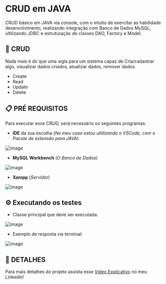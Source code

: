 # CRUD em JAVA

CRUD básico em JAVA via console, com o intuito de exercitar as habilidade desenvolvimento, realizando integração com Banco de Dados MySQL, ultilizando JDBC e estruturação de classes DAO, Factory e Model.

## 🚀 CRUD

Nada mais é do que uma sigla para um sistema capaz de Cria/cadastrar algo, visualizar dados criados, atualizar dados, remover dados.
  - Create
  - Read
  - Update
  - Delete

## 📋 PRÉ REQUISITOS
Para executar esse CRUD, será necessário os seguintes programas:

* **IDE** da sua escolha (_No meu caso estou ultilizando o VSCode, com o Pacote de extensão para JAVA_)

![image](https://user-images.githubusercontent.com/62389077/185773722-3936bba7-cc0b-4dee-a403-613151c65a87.png)

* **MySQL Workbench** (_O Banco de Dados_)

![image](https://user-images.githubusercontent.com/62389077/185773672-27c553fc-e98b-4ec5-988a-b9d82bf44dc0.png)

* **Xampp** (_Servidor_)

![image](https://user-images.githubusercontent.com/62389077/185773667-f1624a02-fe2d-4a19-b26b-3afa19a9cbea.png)

## ⚙️ Executando os testes
- Classe principal que deve ser executada:

![image](https://user-images.githubusercontent.com/62389077/185773355-abe711f9-267b-42ad-95f4-9780d141cfd3.png)

- Exemplo de resposta via terminal:

![image](https://user-images.githubusercontent.com/62389077/185773454-bc4ba8cc-0e98-4d8a-a2c0-3a4408b8805f.png)


## 📌 DETALHES

Para mais detalhes do projeto assista esse [Video Explicativo](https://www.linkedin.com/feed/update/urn:li:activity:6966473744106041344/) no meu Linkedin!
